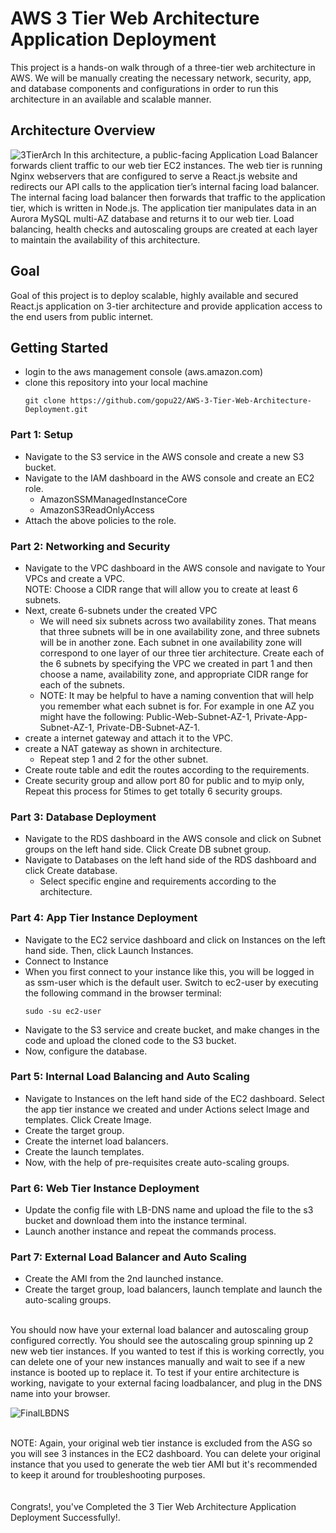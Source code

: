 # AWS 3 Tier Web Architecture Application Deployment
This project is a hands-on walk through of a three-tier web architecture in AWS. We will be manually creating the necessary network, security, app, and database components and configurations in order to run this architecture in an available and scalable manner.
## Architecture Overview
![3TierArch](https://github.com/gopu22/AWS-3-Tier-Web-Architecture-Deployment/assets/69630416/3c0f9195-31e6-46fa-99d0-d015fb4fe151)
In this architecture, a public-facing Application Load Balancer forwards client traffic to our web tier EC2 instances. The web tier is running Nginx webservers that are configured to serve a React.js website and redirects our API calls to the application tier’s internal facing load balancer. The internal facing load balancer then forwards that traffic to the application tier, which is written in Node.js. The application tier manipulates data in an Aurora MySQL multi-AZ database and returns it to our web tier. Load balancing, health checks and autoscaling groups are created at each layer to maintain the availability of this architecture.

## Goal
Goal of this project is to deploy scalable, highly available and secured React.js application on 3-tier architecture and provide application access to the end users from public internet.

## Getting Started
* login to the aws management console (aws.amazon.com)
* clone this repository into your local machine
  ```shell
  git clone https://github.com/gopu22/AWS-3-Tier-Web-Architecture-Deployment.git
  ```
### Part 1: Setup
* Navigate to the S3 service in the AWS console and create a new S3 bucket.
* Navigate to the IAM dashboard in the AWS console and create an EC2 role.
    * AmazonSSMManagedInstanceCore
    * AmazonS3ReadOnlyAccess
* Attach the above policies to the role.

### Part 2: Networking and Security
* Navigate to the VPC dashboard in the AWS console and navigate to Your VPCs and create a VPC.<br>
  NOTE: Choose a CIDR range that will allow you to create at least 6 subnets.
* Next, create 6-subnets under the created VPC
    * We will need six subnets across two availability zones. That means that three subnets will be in one availability zone, and three subnets will be in another zone. Each subnet in one availability zone will correspond to one layer of our three tier architecture. Create each of the 6 subnets by specifying the VPC we created in part 1 and then choose a name, availability zone, and appropriate CIDR range for each of the subnets.
    * NOTE: It may be helpful to have a naming convention that will help you remember what each subnet is for. For example in one AZ you might have the following: Public-Web-Subnet-AZ-1, Private-App-Subnet-AZ-1, Private-DB-Subnet-AZ-1.
* create a internet gateway and attach it to the VPC.
* create a NAT gateway as shown in architecture.
    * Repeat step 1 and 2 for the other subnet.
* Create route table and edit the routes according to the requirements.
* Create security group and allow port 80 for public and to myip only, Repeat this process for 5times to get totally 6 security groups.

### Part 3: Database Deployment
* Navigate to the RDS dashboard in the AWS console and click on Subnet groups on the left hand side. Click Create DB subnet group.
* Navigate to Databases on the left hand side of the RDS dashboard and click Create database.
    * Select specific engine and requirements according to the architecture.

### Part 4: App Tier Instance Deployment
* Navigate to the EC2 service dashboard and click on Instances on the left hand side. Then, click Launch Instances.
* Connect to Instance
* When you first connect to your instance like this, you will be logged in as ssm-user which is the default user. Switch to ec2-user by executing the following command in the browser terminal:
  ```shell
  sudo -su ec2-user
  ```
* Navigate to the S3 service and create bucket, and make changes in the code and upload the cloned code to the S3 bucket.
* Now, configure the database.

### Part 5: Internal Load Balancing and Auto Scaling
* Navigate to Instances on the left hand side of the EC2 dashboard. Select the app tier instance we created and under Actions select Image and templates. Click Create Image.
* Create the target group.
* Create the internet load balancers.
* Create the launch templates.
* Now, with the help of pre-requisites create auto-scaling groups.

### Part 6: Web Tier Instance Deployment
* Update the config file with LB-DNS name and upload the file to the s3 bucket and download them into the instance terminal.
* Launch another instance and repeat the commands process.

### Part 7: External Load Balancer and Auto Scaling
* Create the AMI from the 2nd launched instance.
* Create the target group, load balancers, launch template and launch the auto-scaling groups.
<br>
You should now have your external load balancer and autoscaling group configured correctly. You should see the autoscaling group spinning up 2 new web tier instances. If you wanted to test if this is working correctly, you can delete one of your new instances manually and wait to see if a new instance is booted up to replace it. To test if your entire architecture is working, navigate to your external facing loadbalancer, and plug in the DNS name into your browser.<br>

![FinalLBDNS](https://github.com/gopu22/AWS-3-Tier-Web-Architecture-Deployment/assets/69630416/07ff36aa-c2db-4c6f-809e-0e7df5a84345)

<br>NOTE: Again, your original web tier instance is excluded from the ASG so you will see 3 instances in the EC2 dashboard. You can delete your original instance that you used to generate the web tier AMI but it's recommended to keep it around for troubleshooting purposes.
<br>
<br>
<br>
Congrats!, you've Completed the 3 Tier Web Architecture Application Deployment Successfully!.
